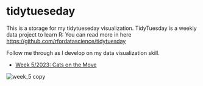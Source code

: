 # tidytueseday
This is a storage for my tidytueseday visualization. TidyTuesday is a weekly data project to learn R: You can read more in here https://github.com/rfordatascience/tidytuesday

Follow me through as I develop on my data visualization skill.

 * [Week 5/2023: Cats on the Move](https://github.com/lovingtheo/tidytueseday/blob/main/rmarkdown/cats/week_5.png)

![week_5 copy](https://user-images.githubusercontent.com/36610360/218342622-1c3f839b-1805-43df-bc8d-1f762f3f53a0.png)

